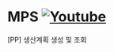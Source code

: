 # MPS [![Youtube](https://img.shields.io/badge/Youtube-ff0000?style=flat&logo=youtube)](https://youtu.be/eVGDCv9Pv08?si=_cRmEfF53j4y4sk9)
[PP] 생산계획 생성 및 조회

